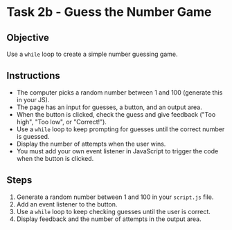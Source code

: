 # Task 2b - Guess the Number Game

## Objective
Use a `while` loop to create a simple number guessing game.

## Instructions
- The computer picks a random number between 1 and 100 (generate this in your JS).
- The page has an input for guesses, a button, and an output area.
- When the button is clicked, check the guess and give feedback ("Too high", "Too low", or "Correct!").
- Use a `while` loop to keep prompting for guesses until the correct number is guessed.
- Display the number of attempts when the user wins.
- You must add your own event listener in JavaScript to trigger the code when the button is clicked.

## Steps
1. Generate a random number between 1 and 100 in your `script.js` file.
2. Add an event listener to the button.
3. Use a `while` loop to keep checking guesses until the user is correct.
4. Display feedback and the number of attempts in the output area.
